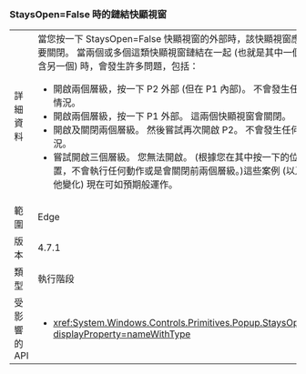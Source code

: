 ### <a name="chained-popups-with-staysopenfalse"></a>StaysOpen=False 時的鏈結快顯視窗

|   |   |
|---|---|
|詳細資料|當您按一下 StaysOpen=False 快顯視窗的外部時，該快顯視窗應該要關閉。 當兩個或多個這類快顯視窗鏈結在一起 (也就是其中一個包含另一個) 時，會發生許多問題，包括：<ul><li>開啟兩個層級，按一下 P2 外部 (但在 P1 內部)。  不會發生任何情況。</li><li>開啟兩個層級，按一下 P1 外部。  這兩個快顯視窗會關閉。</li><li>開啟及關閉兩個層級。  然後嘗試再次開啟 P2。  不會發生任何情況。</li><li>嘗試開啟三個層級。  您無法開啟。  (根據您在其中按一下的位置，不會執行任何動作或是會關閉前兩個層級。)這些案例 (以及其他變化) 現在可如預期般運作。</li></ul>|
|範圍|Edge|
|版本|4.7.1|
|類型|執行階段|
|受影響的 API|<ul><li><xref:System.Windows.Controls.Primitives.Popup.StaysOpen?displayProperty=nameWithType></li></ul>|

